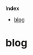 <!-- START doctoc generated TOC please keep comment here to allow auto update -->
<!-- DON'T EDIT THIS SECTION, INSTEAD RE-RUN doctoc TO UPDATE -->
**Index**

- [blog](#blog)

<!-- END doctoc generated TOC please keep comment here to allow auto update -->

# blog
